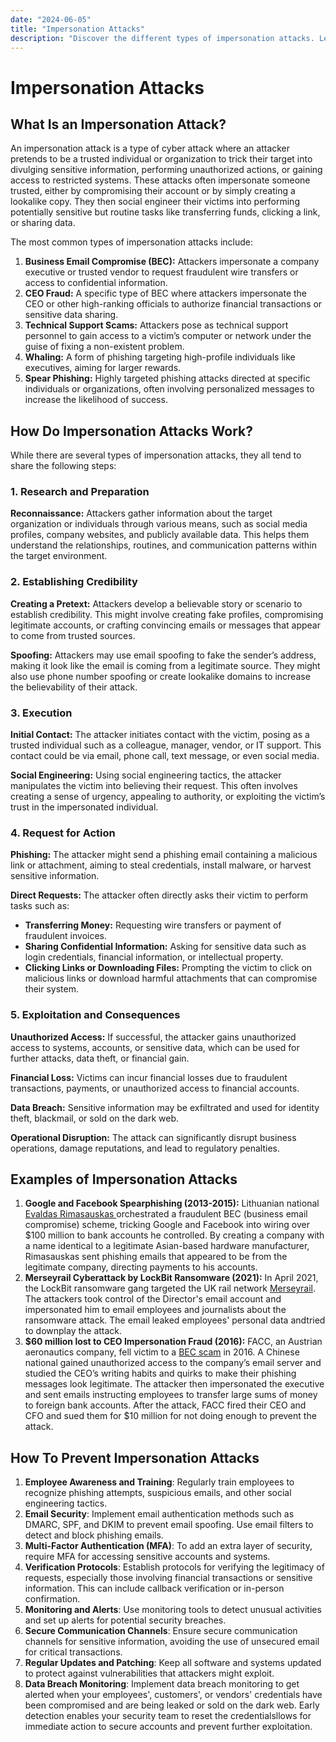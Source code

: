 ```yaml
---
date: "2024-06-05"
title: "Impersonation Attacks"
description: "Discover the different types of impersonation attacks. Learn how to prevent impersonation attacks."
---
```

# Impersonation Attacks

## What Is an Impersonation Attack?

An impersonation attack is a type of cyber attack where an attacker pretends to be a trusted individual or organization to trick their target into divulging sensitive information, performing unauthorized actions, or gaining access to restricted systems. These attacks often impersonate someone trusted, either by compromising their account or by simply creating a lookalike copy. They then social engineer their victims into performing potentially sensitive but routine tasks like transferring funds, clicking a link, or sharing data.

The most common types of impersonation attacks include:

1. **Business Email Compromise (BEC):** Attackers impersonate a company executive or trusted vendor to request fraudulent wire transfers or access to confidential information.
2. **CEO Fraud:** A specific type of BEC where attackers impersonate the CEO or other high-ranking officials to authorize financial transactions or sensitive data sharing.
3. **Technical Support Scams:** Attackers pose as technical support personnel to gain access to a victim’s computer or network under the guise of fixing a non-existent problem.
4. **Whaling:** A form of phishing targeting high-profile individuals like executives, aiming for larger rewards.
5. **Spear Phishing:** Highly targeted phishing attacks directed at specific individuals or organizations, often involving personalized messages to increase the likelihood of success.

## How Do Impersonation Attacks Work?

While there are several types of impersonation attacks, they all tend to share the following steps:

### 1. Research and Preparation

**Reconnaissance:** Attackers gather information about the target organization or individuals through various means, such as social media profiles, company websites, and publicly available data. This helps them understand the relationships, routines, and communication patterns within the target environment.

### 2. Establishing Credibility

**Creating a Pretext:** Attackers develop a believable story or scenario to establish credibility. This might involve creating fake profiles, compromising legitimate accounts, or crafting convincing emails or messages that appear to come from trusted sources.

**Spoofing:** Attackers may use email spoofing to fake the sender’s address, making it look like the email is coming from a legitimate source. They might also use phone number spoofing or create lookalike domains to increase the believability of their attack.

### 3. Execution

**Initial Contact:** The attacker initiates contact with the victim, posing as a trusted individual such as a colleague, manager, vendor, or IT support. This contact could be via email, phone call, text message, or even social media.

**Social Engineering:** Using social engineering tactics, the attacker manipulates the victim into believing their request. This often involves creating a sense of urgency, appealing to authority, or exploiting the victim’s trust in the impersonated individual.

### 4. Request for Action

**Phishing:** The attacker might send a phishing email containing a malicious link or attachment, aiming to steal credentials, install malware, or harvest sensitive information.

**Direct Requests:** The attacker often directly asks their victim to perform tasks such as:

- **Transferring Money:** Requesting wire transfers or payment of fraudulent invoices.
- **Sharing Confidential Information:** Asking for sensitive data such as login credentials, financial information, or intellectual property.
- **Clicking Links or Downloading Files:** Prompting the victim to click on malicious links or download harmful attachments that can compromise their system.

### 5. Exploitation and Consequences

**Unauthorized Access:** If successful, the attacker gains unauthorized access to systems, accounts, or sensitive data, which can be used for further attacks, data theft, or financial gain.

**Financial Loss:** Victims can incur financial losses due to fraudulent transactions, payments, or unauthorized access to financial accounts.

**Data Breach:** Sensitive information may be exfiltrated and used for identity theft, blackmail, or sold on the dark web.

**Operational Disruption:** The attack can significantly disrupt business operations, damage reputations, and lead to regulatory penalties.

## Examples of Impersonation Attacks

1. **Google and Facebook Spearphishing (2013-2015):** Lithuanian national [ Evaldas Rimasauskas ](https://www.justice.gov/usao-sdny/pr/lithuanian-man-pleads-guilty-wire-fraud-theft-over-100-million-fraudulent-business)orchestrated a fraudulent BEC (business email compromise) scheme, tricking Google and Facebook into wiring over $100 million to bank accounts he controlled. By creating a company with a name identical to a legitimate Asian-based hardware manufacturer, Rimasauskas sent phishing emails that appeared to be from the legitimate company, directing payments to his accounts.
2. **Merseyrail Cyberattack by LockBit Ransomware (2021):** In April 2021, the LockBit ransomware gang targeted the UK rail network [Merseyrail](https://www.bleepingcomputer.com/news/security/uk-rail-network-merseyrail-likely-hit-by-lockbit-ransomware/). The attackers took control of the Director's email account and impersonated him to email employees and journalists about the ransomware attack. The email leaked employees' personal data andtried to downplay the attack.
3. **$60 million lost to CEO Impersonation Fraud (2016):** FACC, an Austrian aeronautics company, fell victim to a [ BEC scam](https://www.scmp.com/news/hong-kong/law-crime/article/2009443/chinese-national-arrested-hong-kong-over-cyber-fraud) in 2016. A Chinese national gained unauthorized access to the company’s email server and studied the CEO’s writing habits and quirks to make their phishing messages look legitimate. The attacker then impersonated the executive and sent emails instructing employees to transfer large sums of money to foreign bank accounts. After the attack, FACC fired their CEO and CFO and sued them for $10 million for not doing enough to prevent the attack.

## How To Prevent Impersonation Attacks

1. **Employee Awareness and Training**: Regularly train employees to recognize phishing attempts, suspicious emails, and other social engineering tactics.
2. **Email Security**: Implement email authentication methods such as DMARC, SPF, and DKIM to prevent email spoofing. Use email filters to detect and block phishing emails.
3. **Multi-Factor Authentication (MFA)**: To add an extra layer of security, require MFA for accessing sensitive accounts and systems.
4. **Verification Protocols**: Establish protocols for verifying the legitimacy of requests, especially those involving financial transactions or sensitive information. This can include callback verification or in-person confirmation.
5. **Monitoring and Alerts**: Use monitoring tools to detect unusual activities and set up alerts for potential security breaches.
6. **Secure Communication Channels**: Ensure secure communication channels for sensitive information, avoiding the use of unsecured email for critical transactions.
7. **Regular Updates and Patching**: Keep all software and systems updated to protect against vulnerabilities that attackers might exploit.
8. **Data Breach Monitoring**: Implement data breach monitoring to get alerted when your employees', customers', or vendors' credentials have been compromised and are being leaked or sold on the dark web. Early detection enables your security team to reset the credentialsllows for immediate action to secure accounts and prevent further exploitation.
